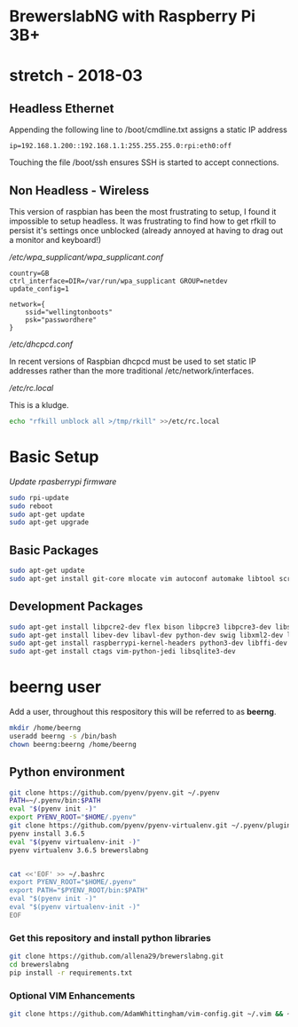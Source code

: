 # BrewerslabNG with Raspberry Pi 3B+

 

# stretch - 2018-03

## Headless Ethernet

Appending the following line to /boot/cmdline.txt assigns a static IP address

`ip=192.168.1.200::192.168.1.1:255.255.255.0:rpi:eth0:off`

Touching the file /boot/ssh ensures SSH is started to accept connections.

## Non Headless - Wireless

This version of raspbian has been the most frustrating to setup, I found it impossible to setup headless. It was frustrating to find how to get rfkill to persist it's settings once unblocked (already annoyed at having to drag out a monitor and keyboard!)

*/etc/wpa_supplicant/wpa_supplicant.conf*

```
country=GB
ctrl_interface=DIR=/var/run/wpa_supplicant GROUP=netdev
update_config=1

network={
	ssid="wellingtonboots"
	psk="passwordhere"
}
```

*/etc/dhcpcd.conf*

In recent versions of Raspbian dhcpcd must be used to set static IP addresses rather than the more traditional /etc/network/interfaces.


*/etc/rc.local*

This is a kludge.

```bash
echo "rfkill unblock all >/tmp/rkill" >>/etc/rc.local
```



# Basic Setup


*Update rpasberrypi firmware*

```bash
sudo rpi-update
sudo reboot
sudo apt-get update
sudo apt-get upgrade
```


## Basic Packages

```bash
sudo apt-get update
sudo apt-get install git-core mlocate vim autoconf automake libtool screen
```

## Development Packages

```bash
sudo apt-get install libpcre2-dev flex bison libpcre3 libpcre3-dev libssl-dev
sudo apt-get install libev-dev libavl-dev python-dev swig libxml2-dev libxslt1-dev
sudo apt-get install raspberrypi-kernel-headers python3-dev libffi-dev 
sudo apt-get install ctags vim-python-jedi libsqlite3-dev
```



# beerng user

Add a user, throughout this respository this will be referred to as **beerng**. 

```bash
mkdir /home/beerng
useradd beerng -s /bin/bash
chown beerng:beerng /home/beerng
```


## Python environment

```bash
git clone https://github.com/pyenv/pyenv.git ~/.pyenv
PATH=~/.pyenv/bin:$PATH
eval "$(pyenv init -)"
export PYENV_ROOT="$HOME/.pyenv"
git clone https://github.com/pyenv/pyenv-virtualenv.git ~/.pyenv/plugins/pyenv-virtualenv
pyenv install 3.6.5
eval "$(pyenv virtualenv-init -)"
pyenv virtualenv 3.6.5 brewerslabng


cat <<'EOF' >> ~/.bashrc
export PYENV_ROOT="$HOME/.pyenv"
export PATH="$PYENV_ROOT/bin:$PATH"
eval "$(pyenv init -)"
eval "$(pyenv virtualenv-init -)"
EOF
```

### Get this repository and install python libraries

```bash
git clone https://github.com/allena29/brewerslabng.git
cd brewerslabng
pip install -r requirements.txt
```

### Optional VIM Enhancements

```bash
git clone https://github.com/AdamWhittingham/vim-config.git ~/.vim && ~/.vim/install
```
